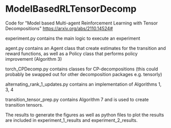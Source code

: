 # ModelBasedRLTensorDecomp
Code for "Model based Multi-agent Reinforcement Learning with Tensor Decompositions" https://arxiv.org/abs/2110.14524#

experiment.py contains the main logic to execute an experiment

agent.py contains an Agent class that create estimates for the transition and reward functions, as well as a Policy class that performs policy improvement (Algorithm 3)

torch_CPDecomp.py contains classes for CP-decompositions (this could probably be swapped out for other decomposition packages e.g. tensorly)

alternating_rank_1_updates.py contains an implementation of Algorithms 1, 3, 4

transition_tensor_prep.py contains Algorithm 7 and is used to create transition tensors.

The results to generate the figures as well as python files to plot the results are included in experiment_1_results and experiment_2_results.
